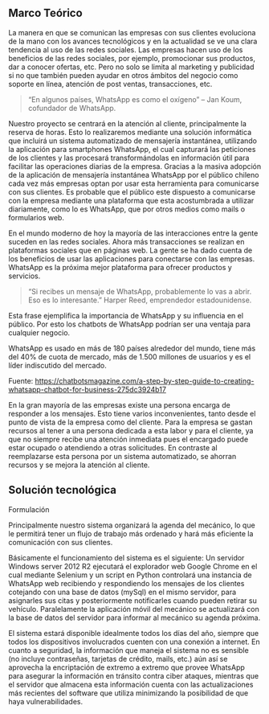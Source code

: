 Marco Teórico
-------------

La manera en que se comunican las empresas con sus clientes evoluciona de la mano con los avances tecnológicos y en la actualidad se ve una clara tendencia al uso de las redes sociales. Las empresas hacen uso de los beneficios de las redes sociales, por ejemplo, promocionar sus productos, dar a conocer ofertas, etc. Pero no solo se limita al marketing y publicidad si no que también pueden ayudar en otros ámbitos del negocio como soporte en línea, atención de post ventas, transacciones, etc. 

>“En algunos países, WhatsApp es como el oxígeno” – Jan Koum, cofundador de WhatsApp.

Nuestro proyecto se centrará en la atención al cliente, principalmente la reserva de horas. Esto lo realizaremos mediante una solución informática que incluirá un sistema automatizado de mensajería instantánea, utilizando la aplicación para smartphones WhatsApp, el cual capturará las peticiones de los clientes y las procesará transformándolas en información útil para facilitar las operaciones diarias de la empresa. 
Gracias a la masiva adopción de la aplicación de mensajería instantánea WhatsApp por el público chileno cada vez más empresas optan por usar esta herramienta para comunicarse con sus clientes. Es probable que el público este dispuesto a comunicarse con la empresa mediante una plataforma que esta acostumbrada a utilizar diariamente, como lo es WhatsApp, que por otros medios como mails o formularios web.

En el mundo moderno de hoy la mayoría de las interacciones entre la gente suceden en las redes sociales. Ahora más transacciones se realizan en plataformas sociales que en páginas web. La gente se ha dado cuenta de los beneficios de usar las aplicaciones para conectarse con las empresas. WhatsApp es la próxima mejor plataforma para ofrecer productos y servicios.

>“Si recibes un mensaje de WhatsApp, probablemente lo vas a abrir. Eso es lo interesante.” Harper Reed, emprendedor estadounidense.

Esta frase ejemplifica la importancia de WhatsApp y su influencia en el público. Por esto los chatbots de WhatsApp podrían ser una ventaja para cualquier negocio.

WhatsApp es usado en más de 180 países alrededor del mundo, tiene más del 40% de cuota de mercado, más de 1.500 millones de usuarios y es el líder indiscutido del mercado. 

Fuente: https://chatbotsmagazine.com/a-step-by-step-guide-to-creating-whatsapp-chatbot-for-business-275dc3924b17

En la gran mayoría de las empresas existe una persona encarga de responder a los mensajes. Esto tiene varios inconvenientes, tanto desde el punto de vista de la empresa como del cliente. Para la empresa se gastan recursos al tener a una persona dedicada a esta labor y para el cliente, ya que no siempre recibe una atención inmediata pues el encargado puede estar ocupado o atendiendo a otras solicitudes. En contraste al reemplazarse esta persona por un sistema automatizado, se ahorran recursos y se mejora la atención al cliente.


Solución tecnológica
---------------------

Formulación

Principalmente nuestro sistema organizará la agenda del mecánico, lo que le permitirá tener un flujo de trabajo más ordenado y hará más eficiente la comunicación con sus clientes. 

Básicamente el funcionamiento del sistema es el siguiente: Un servidor Windows server 2012 R2 ejecutará el explorador web Google Chrome en el cual mediante Selenium y un script en Python controlará una instancia de WhatsApp web recibiendo y respondiendo los mensajes de los clientes cotejando con una base de datos 
(mySql) en el mismo servidor, para asignarles sus citas y posteriormente notificarles cuando pueden retirar su vehículo. Paralelamente la aplicación móvil del mecánico se actualizará con la base de datos del servidor para informar al mecánico su agenda próxima. 

El sistema estará disponible idealmente todos los días del año, siempre que todos los dispositivos involucrados cuenten con una conexión a internet. En cuanto a seguridad, la información que maneja el sistema no es sensible (no incluye contraseñas, tarjetas de crédito, mails, etc.) aún así se aprovecha la encriptación de extremo a extremo que provee WhatsApp para asegurar la información en tránsito contra ciber ataques, mientras que el servidor que almacena esta información cuenta con las actualizaciones más recientes del software que utiliza minimizando la posibilidad de que haya vulnerabilidades.
